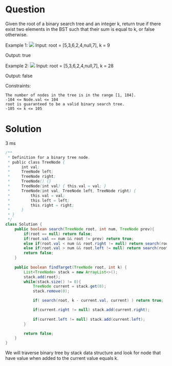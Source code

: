 # Question

Given the root of a binary search tree and an integer k, return true if there exist two elements in the BST such that their sum is equal to k, or false otherwise.

 

Example 1:
![](https://assets.leetcode.com/uploads/2020/09/21/sum_tree_1.jpg)
Input: root = [5,3,6,2,4,null,7], k = 9

Output: true

Example 2:
![](https://assets.leetcode.com/uploads/2020/09/21/sum_tree_2.jpg)
Input: root = [5,3,6,2,4,null,7], k = 28

Output: false

 

Constraints:

    The number of nodes in the tree is in the range [1, 104].
    -104 <= Node.val <= 104
    root is guaranteed to be a valid binary search tree.
    -105 <= k <= 105

# Solution

3 ms

```java
/**
 * Definition for a binary tree node.
 * public class TreeNode {
 *     int val;
 *     TreeNode left;
 *     TreeNode right;
 *     TreeNode() {}
 *     TreeNode(int val) { this.val = val; }
 *     TreeNode(int val, TreeNode left, TreeNode right) {
 *         this.val = val;
 *         this.left = left;
 *         this.right = right;
 *     }
 * }
 */
class Solution {
    public boolean search(TreeNode root, int num, TreeNode prev){
        if(root == null) return false;
        if(root.val == num && root != prev) return true;
        else if(root.val < num && root.right != null) return search(root.right, num, prev);
        else if(root.val > num && root.left != null) return search(root.left, num, prev);
        return false;
    }
    
    public boolean findTarget(TreeNode root, int k) {
        List<TreeNode> stack = new ArrayList<>();
        stack.add(root);
        while(stack.size() != 0){
            TreeNode current = stack.get(0);
            stack.remove(0);

            if( search(root, k - current.val, current) ) return true;

            if(current.right != null) stack.add(current.right);
            
            if(current.left != null) stack.add(current.left);
        }   

        return false;
    }
}
```

We will traverse binary tree by stack data structure and look for node that have value when added to the  current value equals k.